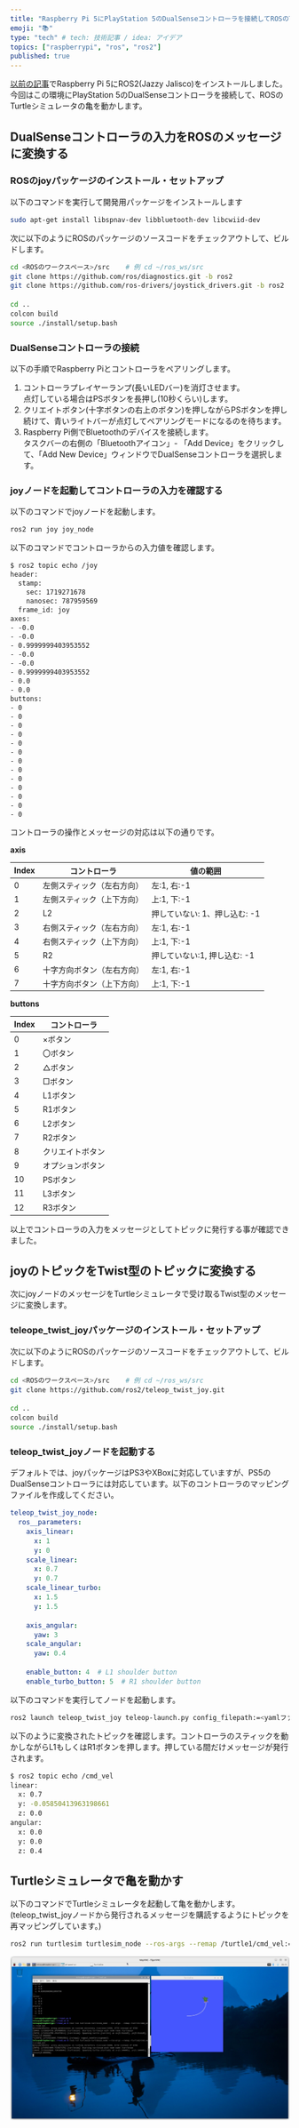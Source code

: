 ```yaml
---
title: "Raspberry Pi 5にPlayStation 5のDualSenseコントローラを接続してROSのTurtleを動かす"
emoji: "📚"
type: "tech" # tech: 技術記事 / idea: アイデア
topics: ["raspberrypi", "ros", "ros2"]
published: true
---
```

[以前の記事](https://zenn.dev/thorie/articles/548emb-install-ros20-on-raspberry-pi-os)でRaspberry Pi 5にROS2(Jazzy Jalisco)をインストールしました。今回はこの環境にPlayStation 5のDualSenseコントローラを接続して、ROSのTurtleシミュレータの亀を動かします。

## DualSenseコントローラの入力をROSのメッセージに変換する

### ROSのjoyパッケージのインストール・セットアップ

以下のコマンドを実行して開発用パッケージをインストールします

```bash
sudo apt-get install libspnav-dev libbluetooth-dev libcwiid-dev
```

次に以下のようにROSのパッケージのソースコードをチェックアウトして、ビルドします。

```bash
cd <ROSのワークスペース>/src    # 例 cd ~/ros_ws/src
git clone https://github.com/ros/diagnostics.git -b ros2               # ROS2のブランチを指定する
git clone https://github.com/ros-drivers/joystick_drivers.git -b ros2  # ROS2のブランチを指定する

cd ..
colcon build
source ./install/setup.bash
```

### DualSenseコントローラの接続

以下の手順でRaspberry Piとコントローラをペアリングします。

1. コントローラプレイヤーランプ(長いLEDバー)を消灯させます。  
   点灯している場合はPSボタンを長押し(10秒くらい)します。
2. クリエイトボタン(十字ボタンの右上のボタン)を押しながらPSボタンを押し続けて、青いライトバーが点灯してペアリングモードになるのを待ちます。
3. Raspberry Pi側でBluetoothのデバイスを接続します。  
   タスクバーの右側の「Bluetoothアイコン」- 「Add Device」をクリックして、「Add New Device」ウィンドウでDualSenseコントローラを選択します。

### joyノードを起動してコントローラの入力を確認する

以下のコマンドでjoyノードを起動します。

```bash
ros2 run joy joy_node
```

以下のコマンドでコントローラからの入力値を確認します。

```
$ ros2 topic echo /joy
header:
  stamp:
    sec: 1719271678
    nanosec: 787959569
  frame_id: joy
axes:
- -0.0
- -0.0
- 0.9999999403953552
- -0.0
- -0.0
- 0.9999999403953552
- 0.0
- 0.0
buttons:
- 0
- 0
- 0
- 0
- 0
- 0
- 0
- 0
- 0
- 0
- 0
- 0
- 0
```

コントローラの操作とメッセージの対応は以下の通りです。

**axis**

| Index | コントローラ | 値の範囲 |
| ----- | ------------ | -------- |
| 0     | 左側スティック（左右方向） | 左:1, 右:-1 |
| 1     | 左側スティック（上下方向） | 上:1, 下:-1 |
| 2     | L2                         | 押していない: 1、押し込む: -1 |
| 3     | 右側スティック（左右方向） | 左:1, 右:-1 |
| 4     | 右側スティック（上下方向） | 上:1, 下:-1 |
| 5     | R2                         | 押していない:1, 押し込む: -1 |
| 6     | 十字方向ボタン（左右方向） | 左:1, 右:-1 |
| 7     | 十字方向ボタン（上下方向） | 上:1, 下:-1 |

**buttons**

| Index | コントローラ |
| ----- | ------------ |
| 0     | ×ボタン |
| 1     | 〇ボタン |
| 2     | △ボタン |
| 3     | □ボタン |
| 4     | L1ボタン |
| 5     | R1ボタン |
| 6     | L2ボタン |
| 7     | R2ボタン |
| 8     | クリエイトボタン |
| 9     | オプションボタン |
| 10    | PSボタン         |
| 11    | L3ボタン         |
| 12    | R3ボタン         |

以上でコントローラの入力をメッセージとしてトピックに発行する事が確認できました。

## joyのトピックをTwist型のトピックに変換する

次にjoyノードのメッセージをTurtleシミュレータで受け取るTwist型のメッセージに変換します。

### teleope_twist_joyパッケージのインストール・セットアップ

次に以下のようにROSのパッケージのソースコードをチェックアウトして、ビルドします。

```bash
cd <ROSのワークスペース>/src    # 例 cd ~/ros_ws/src
git clone https://github.com/ros2/teleop_twist_joy.git

cd ..
colcon build
source ./install/setup.bash
```

### teleop_twist_joyノードを起動する

デフォルトでは、joyパッケージはPS3やXBoxに対応していますが、PS5のDualSenseコントローラには対応しています。以下のコントローラのマッピングファイルを作成してください。

```yml:ps5.conf.yaml
teleop_twist_joy_node:
  ros__parameters:
    axis_linear:
      x: 1
      y: 0
    scale_linear:
      x: 0.7
      y: 0.7
    scale_linear_turbo:
      x: 1.5
      y: 1.5

    axis_angular:
      yaw: 3
    scale_angular:
      yaw: 0.4

    enable_button: 4  # L1 shoulder button
    enable_turbo_button: 5  # R1 shoulder button
```

以下のコマンドを実行してノードを起動します。

```bash
ros2 launch teleop_twist_joy teleop-launch.py config_filepath:=<yamlファイルへのパス>/ps5.conf.yaml
```

以下のように変換されたトピックを確認します。コントローラのスティックを動かしながらL1もしくはR1ボタンを押します。押している間だけメッセージが発行されます。

```bash
$ ros2 topic echo /cmd_vel
linear:
  x: 0.7
  y: -0.05850413963198661
  z: 0.0
angular:
  x: 0.0
  y: 0.0
  z: 0.4
```

## Turtleシミュレータで亀を動かす

以下のコマンドでTurtleシミュレータを起動して亀を動かします。(teleop_twist_joyノードから発行されるメッセージを購読するようにトピックを再マッピングしています。)

```bash
ros2 run turtlesim turtlesim_node --ros-args --remap /turtle1/cmd_vel:=/cmd_vel
```

![TurtleSim](https://github.com/horie-t/tech-note/blob/master/images/turtle-sim.png?raw=true)
